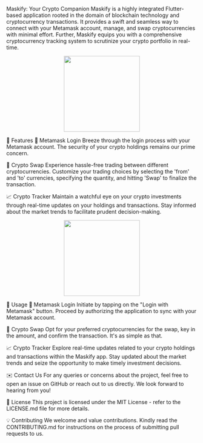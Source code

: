 Maskify: Your Crypto Companion
Maskify is a highly integrated Flutter-based application rooted in the domain of blockchain technology and cryptocurrency transactions. It provides a swift and seamless way to connect with your Metamask account, manage, and swap cryptocurrencies with minimal effort. Further, Maskify equips you with a comprehensive cryptocurrency tracking system to scrutinize your crypto portfolio in real-time.

<p align="center">
<img src="images/logo.png" width="200">
</p>
🌟 Features
🔐 Metamask Login
Breeze through the login process with your Metamask account. The security of your crypto holdings remains our prime concern.

💱 Crypto Swap
Experience hassle-free trading between different cryptocurrencies. Customize your trading choices by selecting the 'from' and 'to' currencies, specifying the quantity, and hitting 'Swap' to finalize the transaction.

📈 Crypto Tracker
Maintain a watchful eye on your crypto investments through real-time updates on your holdings and transactions. Stay informed about the market trends to facilitate prudent decision-making.

<p align="center">
<img src="images/screenshot.png" width="200">
</p>
🔮 Usage
🔐 Metamask Login
Initiate by tapping on the "Login with Metamask" button. Proceed by authorizing the application to sync with your Metamask account.

💱 Crypto Swap
Opt for your preferred cryptocurrencies for the swap, key in the amount, and confirm the transaction. It's as simple as that.

📈 Crypto Tracker
Explore real-time updates related to your crypto holdings and transactions within the Maskify app. Stay updated about the market trends and seize the opportunity to make timely investment decisions.

✉️ Contact Us
For any queries or concerns about the project, feel free to open an issue on GitHub or reach out to us directly. We look forward to hearing from you!

📜 License
This project is licensed under the MIT License - refer to the LICENSE.md file for more details.

💡 Contributing
We welcome and value contributions. Kindly read the CONTRIBUTING.md for instructions on the process of submitting pull requests to us.

